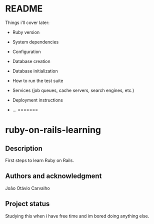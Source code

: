 # README

Things i'll cover later:

* Ruby version

* System dependencies

* Configuration

* Database creation

* Database initialization

* How to run the test suite

* Services (job queues, cache servers, search engines, etc.)

* Deployment instructions

* ...
=======
# ruby-on-rails-learning

## Description
First steps to learn Ruby on Rails.
## Authors and acknowledgment
João Otávio Carvalho

## Project status
Studying this when i have free time and im bored doing anything else.